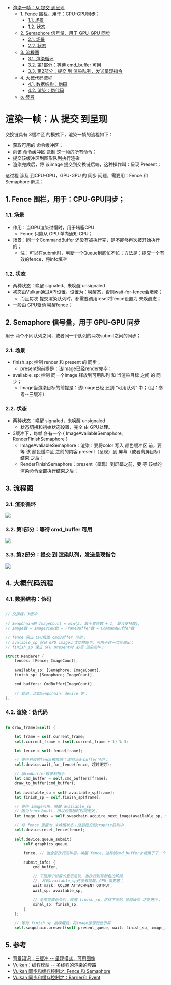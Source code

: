 - [渲染一帧：从 提交 到呈现](#渲染一帧从-提交-到呈现)
  - [1. Fence 围栏，用于：CPU-GPU同步；](#1-fence-围栏用于cpu-gpu同步)
    - [1.1. 场景](#11-场景)
    - [1.2. 状态](#12-状态)
  - [2. Semaphore 信号量，用于 GPU-GPU 同步](#2-semaphore-信号量用于-gpu-gpu-同步)
    - [2.1. 场景](#21-场景)
    - [2.2. 状态](#22-状态)
  - [3. 流程图](#3-流程图)
    - [3.1. 渲染循环](#31-渲染循环)
    - [3.2. 第1部分：等待 cmd_buffer 可用](#32-第1部分等待-cmd_buffer-可用)
    - [3.3. 第2部分：提交 到 渲染队列，发送呈现指令](#33-第2部分提交-到-渲染队列发送呈现指令)
  - [4. 大概代码流程](#4-大概代码流程)
    - [4.1. 数据结构：伪码](#41-数据结构伪码)
    - [4.2. 渲染：伪代码](#42-渲染伪代码)
  - [5. 参考](#5-参考)

# 渲染一帧：从 提交 到呈现

交换链具有 3缓冲区 的模式下，渲染一帧的流程如下：

* 获取可用的 命令缓冲区；
* 向该 命令缓冲区 录制 这一帧的所有命令；
* 提交该缓冲区到图形队列执行渲染
* 渲染完成后，将 该image 提交到交换链后端，这种操作叫：呈现 Present；

这过程 涉及 到CPU-GPU，GPU-GPU 的 同步 问题，需要用：Fence 和 Semaphore 解决；

## 1. Fence 围栏，用于：CPU-GPU同步；

### 1.1. 场景

* 作用：当GPU渲染过慢时，用于堵塞CPU
	+ Fence 只能从 GPU 单向通知 CPU；
* 场景：同一个CommandBuffer 还没有被执行完，是不能够再次被开始执行的；
	+ 注：可以在submit时，判断一个Queue到底忙不忙；方法是：提交一个有效的fence，将info填空

### 1.2. 状态

* 两种状态：唤醒 signaled、未唤醒 unsignaled
* 初态由Vulkan通过API设置，设置为：唤醒态，否则wait-for-fence会堵死；
	+ 而且每次 提交渲染队列时，都需要调用reset将fence设置为 未唤醒态；
* 一般由 GPU驱动 唤醒fence；

## 2. Semaphore 信号量，用于 GPU-GPU 同步

用于 两个不同队列之间，或者同一个队列的两次submit之间的同步；

### 2.1. 场景

* finish_sp: 控制 render 和 present 的 同步；
	+ present的前提是：该Image已经render完毕；
* available_sp: 控制 同一个Image 释放到可用队列 和 当渲染目标 之间 的 同步；
	+ Image当渲染目标的前提是：该Image已经 还到 “可用队列” 中；（见：参考--三缓冲）

### 2.2. 状态

* 两种状态：唤醒 signaled，未唤醒 unsignaled
	+ 状态切换和初始状态设置，完全 由 GPU处理。
* 3缓冲下，每帧 各有一个 { ImageAvaliableSemaphore, RenderFinishSemaphore }
    + ImageAvaliableSemaphore：渲染：要将color 写入 颜色缓冲区 前，要 等 该 颜色缓冲区 之前的内容 present（呈现）到 屏幕（或者离屏目标）结束 之后；
    + RenderFinishSemaphore：present（呈现）到屏幕之前，要 等 该帧的 渲染命令全部执行结束之后；

## 3. 流程图

### 3.1. 渲染循环

![](http://ser.yinengyun.com:10080/tech/img/uploads/b3f73e3e07a43cede3a0d3781db41984/从提交到呈现-第_1_页.png)

### 3.2. 第1部分：等待 cmd_buffer 可用

![](http://ser.yinengyun.com:10080/tech/img/uploads/3c1c683aa82b862b1d477370213a24c8/从提交到呈现-第_2_页.png)


### 3.3. 第2部分：提交 到 渲染队列，发送呈现指令

![](http://ser.yinengyun.com:10080/tech/img/uploads/c26b748e871af88c95adaa87f1724ecd/从提交到呈现-第_3_页.png)

## 4. 大概代码流程

### 4.1. 数据结构：伪码

``` rs

// 交换链，3缓冲

// SwapChain的 ImageCount = min{3, 最小支持数 + 1, 最大支持数};
// Image数 = ImageView数 = FrameBuffer数 = CommandBuffer数

// fence 保证 CPU层面 cmdBuffer 可用；
// avalible_sp 保证 GPU image上次交换完毕，可用于这一次写输出；
// finish_sp 保证 GPU present时 必须 渲染完毕；

struct Renderer {
    fences: [Fence; ImageCount],

    available_sp: [Semaphore; ImageCount],
    finish_sp: [Semaphore; ImageCount],

    cmd_buffers: CmdBuffer[ImageCount],

    // 其他，比如swapchain，device 等；
};

```

### 4.2. 渲染：伪代码

``` rs

fn draw_frame(&self) {

    let frame = self.current_frame;
    self.current_frame = (self.current_frame + 1) % 3;

    let fence = self.fence[frame];

    // 等待对应的fence被唤醒；说明cmd-buffer可用；
    self.device.wait_for_fence(fence, 超时无穷);

    // 拿cmdbuffer取录制指令
    let cmd_buffer = self.cmd_buffers[frame];
    draw_to_buffer(cmd_buffer);

    let available_sp = self.available_sp[frame];
    let finish_sp = self.finish_sp[frame];

    // 等待 image可用，唤醒 available_sp
    // 因为fence为null，所以设置超时时间无效；
    let image_index = self.swapchain.acquire_next_image(available_sp, fence: null);

    // 将 fence 重置为 未唤醒状态；然后提交到graphic队列中
    self.device.reset_fence(fence);

    self.device.queue_submit(
        self.graphics_queue, 

        fence, // 当全部执行完毕后，唤醒 fence，这样该cmd_buffer才能用于下一个指令录制；

        submit_info: {
            cmd_buffer,

            // 下面两个设置的意思是说，当执行到写颜色的阶段
            //  发现available_sp还没有唤醒，GPU 需要等；
            wait_mask: COLOR_ATTACHMENT_OUTPUT,
            wait_sp: available_sp,

            // 全部完成命令后，唤醒 finish_sp，这样下面的 呈现操作 才能进行；
            sinal_sp: finish_sp,
        }
    );

    // 等待 finish_sp 被唤醒后，将image呈现到显示屏
    self.swapchain.present(self.present_queue, wait: finish_sp, image_index);

```

## 5. 参考

* [背景知识：三缓冲 -- 呈现模式，可用图像](./pi_app-1cclfvmmkptdo)
* [Vulkan：编程模型 -- 多线程的渲染的套路](./pi_app-1cc58gk1285rb)
* [Vulkan 同步和缓存控制之: Fence 和 Semaphore](https://zhuanlan.zhihu.com/p/24817959)
* [Vulkan 同步和缓存控制之：Barrier和 Event](https://zhuanlan.zhihu.com/p/80692115)